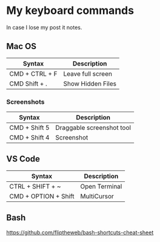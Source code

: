 # My keyboard commands  

In case I lose my post it notes.

## Mac OS  
| Syntax | Description |
| --- | --- |  
| CMD + CTRL + F | Leave full screen |
| CMD Shift + . | Show Hidden Files | 


### Screenshots  
| Syntax | Description |
| --- | --- |
| CMD + Shift 5 | Draggable screenshot tool |
| CMD + Shift 4 | Screenshot |


## VS Code  
| Syntax | Description |
| --- | --- |
| CTRL + SHIFT + ~ | Open Terminal |
| CMD + OPTION + Shift | MultiCursor |

## Bash
https://github.com/fliptheweb/bash-shortcuts-cheat-sheet